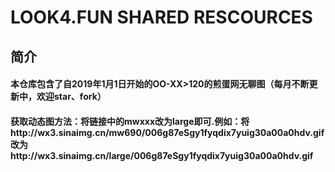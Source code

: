 # LOOK4.FUN SHARED RESCOURCES

## 简介

#### 本仓库包含了自2019年1月1日开始的OO-XX>120的煎蛋网无聊图（每月不断更新中，欢迎star、fork）
#### 获取动态图方法：将链接中的mwxxx改为large即可.例如：将http://wx3.sinaimg.cn/mw690/006g87eSgy1fyqdix7yuig30a00a0hdv.gif改为http://wx3.sinaimg.cn/large/006g87eSgy1fyqdix7yuig30a00a0hdv.gif
